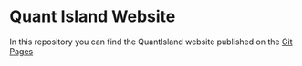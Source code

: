 # Quant Island Website

In this repository you can find the QuantIsland website published on the [Git Pages](https://quantisland.com)
